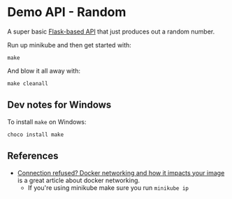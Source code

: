 # Demo API - Random

A super basic [Flask-based API](https://palletsprojects.com/p/flask/) 
that just produces out a random number.

Run up minikube and then get started with:

    make

And blow it all away with:

    make cleanall

## Dev notes for Windows

To install `make` on Windows:

    choco install make

## References

* [Connection refused? Docker networking and how it impacts your image](https://pythonspeed.com/articles/docker-connection-refused/)
is a great article about docker networking. 
  * If you're using minikube make sure you run `minikube ip`
